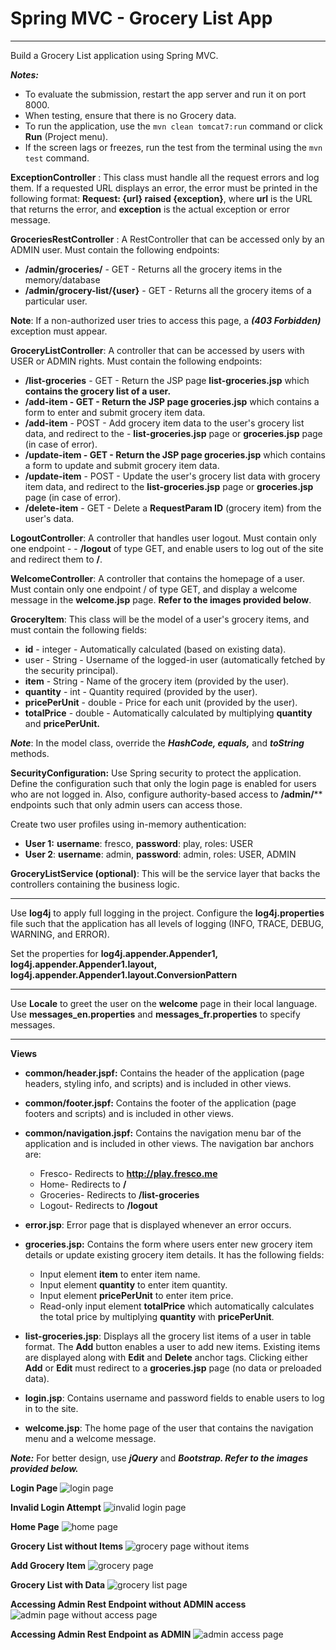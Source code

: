 # Spring MVC - Grocery List App
---
Build a Grocery List application using Spring MVC.

 

***Notes:***

- To evaluate the submission, restart the app server and run it on port 8000. 
- When testing, ensure that there is no Grocery data. 
- To run the application, use the `mvn clean tomcat7:run` command or click **Run** (Project menu).
- If the screen lags or freezes, run the test from the terminal using the `mvn test` command.
 

**ExceptionController** : This class must handle all the request errors and log them. If a requested URL displays an error, the error must be printed in the following format:
**Request: {url} raised {exception}**, where **url** is the URL that returns the error, and **exception** is the actual exception or error message.

 

**GroceriesRestController** : A RestController that can be accessed only by an ADMIN user. Must contain the following endpoints:

 
- **/admin/groceries/** - GET - Returns all the grocery items in the memory/database
- **/admin/grocery-list/{user}** - GET - Returns all the grocery items of a particular user. 

**Note**: If a non-authorized user tries to access this page, a ***(403 Forbidden)*** exception must appear. 

 

**GroceryListController**: A controller that can be accessed by users with USER or ADMIN rights. Must contain the following endpoints:

 

- **/list-groceries** - GET - Return the JSP page **list-groceries.jsp** which **contains the grocery list of a user.** 
- **/add-item - GET - Return the JSP page groceries.jsp** which contains a form to enter and submit grocery item data.
- **/add-item** - POST - Add grocery item data to the user's grocery list data, and redirect to the - **list-groceries.jsp** page or **groceries.jsp** page (in case of error).
- **/update-item - GET - Return the JSP page groceries.jsp** which contains a form to update and submit grocery item data.
- **/update-item** - POST - Update the user's grocery list data with grocery item data, and redirect to the **list-groceries.jsp** page or **groceries.jsp** page (in case of error).
- **/delete-item** - GET - Delete a **RequestParam ID** (grocery item) from the user's data.
 

**LogoutController**: A controller that handles user logout. Must contain only one endpoint - - **/logout** of type GET, and enable users to log out of the site and redirect them to **/**.

 

**WelcomeController**: A controller that contains the homepage of a user. Must contain only one endpoint / of type GET, and display a welcome message in the **welcome.jsp** page. **Refer to the images provided below**.

 

**GroceryItem**: This class will be the model of a user's grocery items, and must contain the following fields:

 

- **id** - integer - Automatically calculated (based on existing data).
- user - String - Username of the logged-in user (automatically fetched by the security principal).
- **item** - String - Name of the grocery item (provided by the user).
- **quantity** - int - Quantity required (provided by the user).
- **pricePerUnit** - double - Price for each unit (provided by the user).
- **totalPrice** - double - Automatically calculated by multiplying **quantity** and **pricePerUnit.**

***Note***: In the model class, override the ***HashCode, equals,*** and ***toString*** methods.

 

**SecurityConfiguration:**  Use Spring security to protect the application. Define the configuration such that only the login page is enabled for users who are not logged in. Also, configure authority-based access to **/admin/**** endpoints such that only admin users can access those.

 

Create two user profiles using in-memory authentication:

 

- **User 1:**  **username**: fresco, **password**: play, roles: USER
- **User 2**: **username**: admin, **password**: admin, roles: USER, ADMIN
 

**GroceryListService (optional)**:  This will be the service layer that backs the controllers containing the business logic.

------------------------------------------------------------------------------------------------------------------------------------------------------------------------------------------------------------------------------------------------

Use **log4j** to apply full logging in the project. Configure the **log4j.properties** file such that the application has all levels of logging (INFO, TRACE, DEBUG, WARNING, and ERROR).

Set the properties for **log4j.appender.Appender1, log4j.appender.Appender1.layout, log4j.appender.Appender1.layout.ConversionPattern**

------------------------------------------------------------------------------------------------------------------------------------------------------------------------------------------------------------------------------------------------

Use **Locale** to greet the user on the **welcome** page in their local language. Use **messages_en.properties** and **messages_fr.properties** to specify messages.

------------------------------------------------------------------------------------------------------------------------------------------------------------------------------------------------------------------------------------------------

 

**Views**

 

- **common/header.jspf:** Contains the header of the application (page headers, styling info, and scripts) and is included in other views.
- **common/footer.jspf:** Contains the footer of the application (page footers and scripts) and is included in other views.
- **common/navigation.jspf:** Contains the navigation menu bar of the application and is included in other views. The navigation bar anchors are:
  - Fresco- Redirects to **http://play.fresco.me**
  - Home- Redirects to **/**
  - Groceries- Redirects to **/list-groceries**
  - Logout- Redirects to **/logout**
 

- **error.jsp**: Error page that is displayed whenever an error occurs.

- **groceries.jsp:** Contains the form where users enter new grocery item details or update existing grocery item details. It has the following fields:
  - Input element **item** to enter item name.
  - Input element **quantity** to enter item quantity.
  - Input element **pricePerUnit** to enter item price.
  - Read-only input element **totalPrice** which automatically calculates the total price by multiplying **quantity** with **pricePerUnit**.
- **list-groceries.jsp**: Displays all the grocery list items of a user in table format. The **Add** button enables a user to add new items. Existing items are displayed along with **Edit** and **Delete** anchor tags. Clicking either **Add** or **Edit** must redirect to a **groceries.jsp** page (no data or preloaded data).
- **login.jsp**: Contains username and password fields to enable users to log in to the site. 
- **welcome.jsp**: The home page of the user that contains the navigation menu and a welcome message.
 

***Note:*** For better design, use ***jQuery*** and ***Bootstrap. Refer to the images provided below.***

 

**Login Page**
![login page](./readme-images/loginpage.png)
 



 

**Invalid Login Attempt**
![invalid login page](./readme-images/invalidlogin.png)
 



 

 

**Home Page**
![home page](./readme-images/homepage.png)
 



 

**Grocery List without Items**
![grocery page without items](./readme-images/empty_list-groceries_page.png)
 



 

**Add Grocery Item**
![grocery page](./readme-images/groceriespage.png)
 



 

**Grocery List with Data**
![grocery list page](./readme-images/list-groceriespage.png)
 



 

 

**Accessing Admin Rest Endpoint without ADMIN access**
![admin page without access page](./readme-images/accessing_adminpage_without_access.png)
 



 

 

**Accessing Admin Rest Endpoint as ADMIN**
![admin access page](./readme-images/accessing_adminpage_as_admin.png)
 

